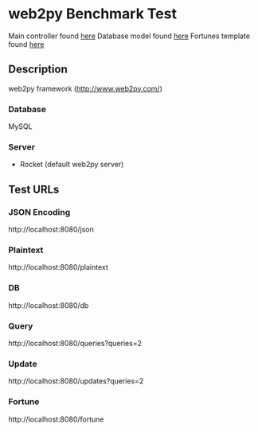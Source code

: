 # web2py Benchmark Test 

Main controller found [here](web2py/applications/app/controllers/default.py)
Database model found [here](web2py/applications/app/models/db.py)
Fortunes template found [here](web2py/applications/app/views/default/fortune.html)

## Description

web2py framework (http://www.web2py.com/)

### Database

MySQL

### Server

* Rocket (default web2py server)

## Test URLs
### JSON Encoding

http://localhost:8080/json

### Plaintext

http://localhost:8080/plaintext

### DB

http://localhost:8080/db

### Query

http://localhost:8080/queries?queries=2

### Update

http://localhost:8080/updates?queries=2

### Fortune

http://localhost:8080/fortune

